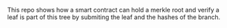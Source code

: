 This repo shows how a smart contract can hold a merkle root and verify a leaf is part of this tree by submiting the leaf and the hashes of the branch.